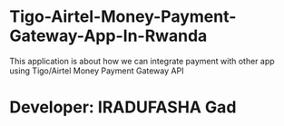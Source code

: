 # Tigo-Airtel-Money-Payment-Gateway-App-In-Rwanda

This application is about how we can integrate payment with other app using Tigo/Airtel Money Payment Gateway API

# Developer: IRADUFASHA Gad
